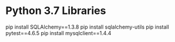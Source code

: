 # Python 3.7 Libraries

pip install SQLAlchemy==1.3.8
pip install sqlalchemy-utils
pip install pytest==4.6.5
pip install mysqlclient==1.4.4

